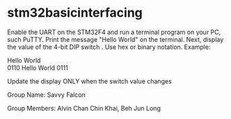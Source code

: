 # stm32basicinterfacing

Enable the UART on the STM32F4 and run a terminal program on your PC, such PuTTY.  Print the message "Hello World" on the terminal.
Next, display the value of the 4-bit DIP switch . Use hex or binary notation. Example:

Hello World
<br>
0110
Hello World
0111


Update the display ONLY when the switch value changes


Group Name: Savvy Falcon

Group Members: Alvin Chan Chin Khai, Beh Jun Long
